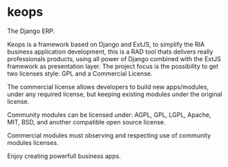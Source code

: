 keops
=====

The Django ERP.

Keops is a framework based on Django and ExtJS, to simplify the RIA business application development, 
this is a RAD tool thats delivers really professionals products, using all power of Django combined with the ExtJS framework as presentation layer.
The project focus is the possibility to get two licenses style: GPL and a Commercial License.

The commercial license allows developers to build new apps/modules, under any required license, but keeping existing modules under the original license.

Community modules can be licensed under:
AGPL, GPL, LGPL, Apache, MIT, BSD, and another compatible open source license.

Commercial modules must observing and respecting use of community modules licenses.

Enjoy creating powerfull business apps.
